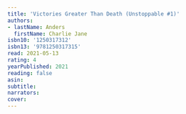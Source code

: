 ```yaml
---
title: 'Victories Greater Than Death (Unstoppable #1)'
authors:
- lastName: Anders
  firstName: Charlie Jane
isbn10: '1250317312'
isbn13: '9781250317315'
read: 2021-05-13
rating: 4
yearPublished: 2021
reading: false
asin:
subtitle:
narrators:
cover:
---
```

